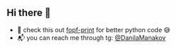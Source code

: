 ## Hi there 👋

- 🐍 check this out [fopf-print](https://github.com/orgs/fopf-print/repositories) for better python code 😅
- 📬 you can reach me through tg: [@DanilaManakov](t.me/DanilaManakov)

<!--
**DanilaDanila/DanilaDanila** is a ✨ _special_ ✨ repository because its `README.md` (this file) appears on your GitHub profile.

Here are some ideas to get you started:

- 🔭 I’m currently working on ...
- 🌱 I’m currently learning ...
- 👯 I’m looking to collaborate on ...
- 🤔 I’m looking for help with ...
- 💬 Ask me about ...
- 📫 How to reach me: ...
- 😄 Pronouns: ...
- ⚡ Fun fact: ...
-->
